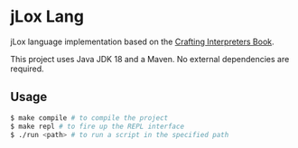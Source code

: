 # jLox Lang

jLox language implementation based on the [Crafting Interpreters Book](https://craftinginterpreters.com/).

This project uses Java JDK 18 and a Maven. No external dependencies are required.

## Usage

```bash
$ make compile # to compile the project
$ make repl # to fire up the REPL interface
$ ./run <path> # to run a script in the specified path
```